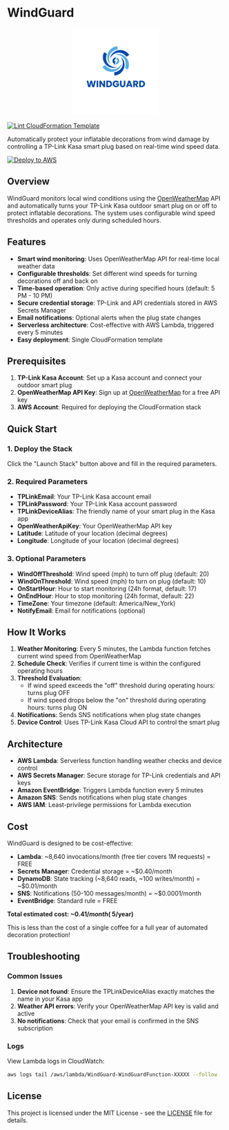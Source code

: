 # WindGuard

<div align="center">
  <img src="assets/logo.png" alt="WindGuard Logo" width="200"/>
</div>

[![Lint CloudFormation Template](https://github.com/kevinl95/WindGuard/actions/workflows/main.yml/badge.svg)](https://github.com/kevinl95/WindGuard/actions/workflows/main.yml)

Automatically protect your inflatable decorations from wind damage by controlling a TP-Link Kasa smart plug based on real-time wind speed data.

[![Deploy to AWS](https://s3.amazonaws.com/cloudformation-examples/cloudformation-launch-stack.png)](https://console.aws.amazon.com/cloudformation/home?region=us-east-1#/stacks/new?stackName=WindGuard&templateURL=https://windguard.s3.us-east-1.amazonaws.com/cloudformation.yml)

## Overview

WindGuard monitors local wind conditions using the [OpenWeatherMap](https://openweathermap.org) API and automatically turns your TP-Link Kasa outdoor smart plug on or off to protect inflatable decorations. The system uses configurable wind speed thresholds and operates only during scheduled hours.

## Features

- **Smart wind monitoring**: Uses OpenWeatherMap API for real-time local weather data
- **Configurable thresholds**: Set different wind speeds for turning decorations off and back on
- **Time-based operation**: Only active during specified hours (default: 5 PM - 10 PM)
- **Secure credential storage**: TP-Link and API credentials stored in AWS Secrets Manager
- **Email notifications**: Optional alerts when the plug state changes
- **Serverless architecture**: Cost-effective with AWS Lambda, triggered every 5 minutes
- **Easy deployment**: Single CloudFormation template

## Prerequisites

1. **TP-Link Kasa Account**: Set up a Kasa account and connect your outdoor smart plug
2. **OpenWeatherMap API Key**: Sign up at [OpenWeatherMap](https://openweathermap.org/api) for a free API key
3. **AWS Account**: Required for deploying the CloudFormation stack

## Quick Start

### 1. Deploy the Stack

Click the "Launch Stack" button above and fill in the required parameters.

### 2. Required Parameters

- **TPLinkEmail**: Your TP-Link Kasa account email
- **TPLinkPassword**: Your TP-Link Kasa account password
- **TPLinkDeviceAlias**: The friendly name of your smart plug in the Kasa app
- **OpenWeatherApiKey**: Your OpenWeatherMap API key
- **Latitude**: Latitude of your location (decimal degrees)
- **Longitude**: Longitude of your location (decimal degrees)

### 3. Optional Parameters

- **WindOffThreshold**: Wind speed (mph) to turn off plug (default: 20)
- **WindOnThreshold**: Wind speed (mph) to turn on plug (default: 10)
- **OnStartHour**: Hour to start monitoring (24h format, default: 17)
- **OnEndHour**: Hour to stop monitoring (24h format, default: 22)
- **TimeZone**: Your timezone (default: America/New_York)
- **NotifyEmail**: Email for notifications (optional)

## How It Works

1. **Weather Monitoring**: Every 5 minutes, the Lambda function fetches current wind speed from OpenWeatherMap
2. **Schedule Check**: Verifies if current time is within the configured operating hours
3. **Threshold Evaluation**:
   - If wind speed exceeds the "off" threshold during operating hours: turns plug OFF
   - If wind speed drops below the "on" threshold during operating hours: turns plug ON
4. **Notifications**: Sends SNS notifications when plug state changes
5. **Device Control**: Uses TP-Link Kasa Cloud API to control the smart plug

## Architecture

- **AWS Lambda**: Serverless function handling weather checks and device control
- **AWS Secrets Manager**: Secure storage for TP-Link credentials and API keys
- **Amazon EventBridge**: Triggers Lambda function every 5 minutes
- **Amazon SNS**: Sends notifications when plug state changes
- **AWS IAM**: Least-privilege permissions for Lambda execution

## Cost

WindGuard is designed to be cost-effective:
- **Lambda**: ~8,640 invocations/month (free tier covers 1M requests) = FREE
- **Secrets Manager**: Credential storage = ~$0.40/month
- **DynamoDB**: State tracking (~8,640 reads, ~100 writes/month) = ~$0.01/month
- **SNS**: Notifications (50-100 messages/month) = ~$0.0001/month
- **EventBridge**: Standard rule = FREE

**Total estimated cost: ~$0.41/month (~$5/year)**

This is less than the cost of a single coffee for a full year of automated decoration protection!

## Troubleshooting

### Common Issues

1. **Device not found**: Ensure the TPLinkDeviceAlias exactly matches the name in your Kasa app
2. **Weather API errors**: Verify your OpenWeatherMap API key is valid and active
3. **No notifications**: Check that your email is confirmed in the SNS subscription

### Logs

View Lambda logs in CloudWatch:
```bash
aws logs tail /aws/lambda/WindGuard-WindGuardFunction-XXXXX --follow
```

## License

This project is licensed under the MIT License - see the [LICENSE](LICENSE) file for details.
